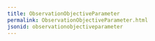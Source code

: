 ```yaml
---
title: ObservationObjectiveParameter
permalink: ObservationObjectiveParameter.html
jsonid: observationobjectiveparameter
---
```

